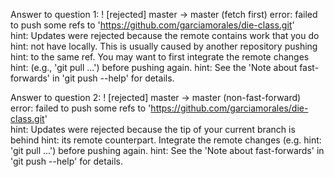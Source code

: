 Answer to question 1:
! [rejected]        master -> master (fetch first)
error: failed to push some refs to 'https://github.com/garciamorales/die-class.git'    
hint: Updates were rejected because the remote contains work that you do
hint: not have locally. This is usually caused by another repository pushing
hint: to the same ref. You may want to first integrate the remote changes
hint: (e.g., 'git pull ...') before pushing again.
hint: See the 'Note about fast-forwards' in 'git push --help' for details.

Answer to question 2:
 ! [rejected]        master -> master (non-fast-forward)
error: failed to push some refs to 'https://github.com/garciamorales/die-class.git'    
hint: Updates were rejected because the tip of your current branch is behind
hint: its remote counterpart. Integrate the remote changes (e.g.
hint: 'git pull ...') before pushing again.
hint: See the 'Note about fast-forwards' in 'git push --help' for details.
